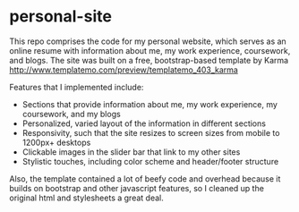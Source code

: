 personal-site
=============

This repo comprises the code for my personal website, which serves as an online resume
with information about me, my work experience, coursework, and blogs. The site was built
on a free, bootstrap-based template by Karma http://www.templatemo.com/preview/templatemo_403_karma

Features that I implemented include:
- Sections that provide information about me, my work experience, my coursework, and my blogs
- Personalized, varied layout of the information in different sections
- Responsivity, such that the site resizes to screen sizes from mobile to 1200px+ desktops
- Clickable images in the slider bar that link to my other sites
- Stylistic touches, including color scheme and header/footer structure
 
Also, the template contained a lot of beefy code and overhead because it builds on bootstrap and
other javascript features, so I cleaned up the original html and stylesheets a great deal.


